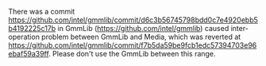 There was a commit https://github.com/intel/gmmlib/commit/d6c3b56745798bdd0c7e4920ebb5b4192225c17b in GmmLib (https://github.com/intel/gmmlib) caused inter-operation problem between GmmLib and Media, which was reverted at https://github.com/intel/gmmlib/commit/f7b5da59be9fcb1edc57394703e96ebaf59a39ff.
Please don't use the GmmLib between this range.
